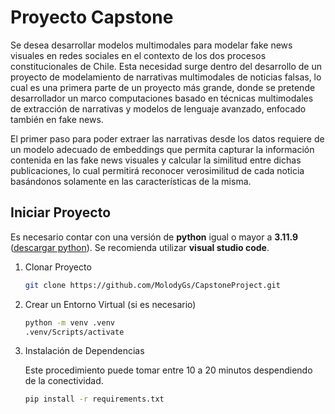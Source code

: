 # Proyecto Capstone

Se desea desarrollar modelos multimodales para modelar fake news visuales en redes sociales en el contexto de los dos
procesos constitucionales de Chile. Esta necesidad surge dentro del desarrollo de un proyecto de modelamiento de
narrativas multimodales de noticias falsas, lo cual es una primera parte de un proyecto más grande, donde se pretende
desarrollador un marco computaciones basado en técnicas multimodales de extracción de narrativas y modelos de
lenguaje avanzado, enfocado también en fake news.

El primer paso para poder extraer las narrativas desde los datos requiere de un modelo adecuado de embeddings que
permita capturar la información contenida en las fake news visuales y calcular la similitud entre dichas publicaciones, lo
cual permitirá reconocer verosimilitud de cada noticia basándonos solamente en las características de la misma.

## Iniciar Proyecto

Es necesario contar con una versión de **python** igual o mayor a **3.11.9** ([descargar python](https://www.python.org/downloads/)). Se recomienda utilizar **visual studio code**.

1. Clonar Proyecto

   ```bash
   git clone https://github.com/MolodyGs/CapstoneProject.git
   ```

2. Crear un Entorno Virtual (si es necesario)

   ```bash
   python -m venv .venv
   .venv/Scripts/activate
   ```

3. Instalación de Dependencias

   Este procedimiento puede tomar entre 10 a 20 minutos despendiendo de la conectividad.

   ```bash
   pip install -r requirements.txt
   ```
